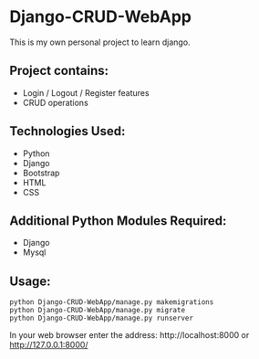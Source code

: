 # Django-CRUD-WebApp
This is my own personal project to learn django.

## Project contains:
* Login / Logout / Register features
* CRUD operations

## Technologies Used:
* Python
* Django
* Bootstrap
* HTML
* CSS

## Additional Python Modules Required:
* Django
* Mysql

## Usage:
```
python Django-CRUD-WebApp/manage.py makemigrations
python Django-CRUD-WebApp/manage.py migrate
python Django-CRUD-WebApp/manage.py runserver
```

In your web browser enter the address: http://localhost:8000 or http://127.0.0.1:8000/
